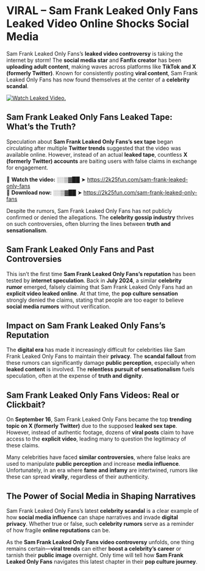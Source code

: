# VIRAL – Sam Frank Leaked Only Fans Leaked Video Online Shocks Social Media 

Sam Frank Leaked Only Fans’s **leaked video controversy** is taking the internet by storm! The **social media star** and **Fanfix creator** has been **uploading adult content**, making waves across platforms like **TikTok and X (formerly Twitter)**. Known for consistently posting **viral content**, Sam Frank Leaked Only Fans has now found themselves at the center of a **celebrity scandal**.  

[![Watch Leaked Video.](https://miro.medium.com/v2/resize:fit:828/format:webp/1*cilzJN44JGOrTw9NJCrNHA.gif "Watch Leaked Video")](https://2k25fun.com/sam-frank-leaked-only-fans)

## **Sam Frank Leaked Only Fans Leaked Tape: What’s the Truth?**  
Speculation about **Sam Frank Leaked Only Fans’s sex tape** began circulating after multiple **Twitter trends** suggested that the video was available online. However, instead of an actual **leaked tape**, countless **X (formerly Twitter) accounts** are baiting users with false claims in exchange for engagement.  

🔹 **Watch the video:** ░░▒▓██ ➤ https://2k25fun.com/sam-frank-leaked-only-fans  
🔹 **Download now:** ░░▒▓██ ➤ https://2k25fun.com/sam-frank-leaked-only-fans  

Despite the rumors, Sam Frank Leaked Only Fans has not publicly confirmed or denied the allegations. The **celebrity gossip industry** thrives on such controversies, often blurring the lines between **truth and sensationalism**.  

## **Sam Frank Leaked Only Fans and Past Controversies**  
This isn’t the first time **Sam Frank Leaked Only Fans’s reputation** has been tested by **internet speculation**. Back in **July 2024**, a similar **celebrity rumor** emerged, falsely claiming that Sam Frank Leaked Only Fans had an **explicit video leaked online**. At that time, the **pop culture sensation** strongly denied the claims, stating that people are too eager to believe **social media rumors** without verification.  

## **Impact on Sam Frank Leaked Only Fans’s Reputation**  
The **digital era** has made it increasingly difficult for celebrities like Sam Frank Leaked Only Fans to maintain their **privacy**. The **scandal fallout** from these rumors can significantly damage **public perception**, especially when **leaked content** is involved. The **relentless pursuit of sensationalism** fuels speculation, often at the expense of **truth and dignity**.  

## **Sam Frank Leaked Only Fans Videos: Real or Clickbait?**  
On **September 16**, Sam Frank Leaked Only Fans became the top **trending topic on X (formerly Twitter)** due to the supposed **leaked sex tape**. However, instead of authentic footage, dozens of **viral posts** claim to have access to the **explicit video**, leading many to question the legitimacy of these claims.  

Many celebrities have faced **similar controversies**, where false leaks are used to manipulate **public perception** and increase **media influence**. Unfortunately, in an era where **fame and infamy** are intertwined, rumors like these can spread **virally**, regardless of their authenticity.  

## **The Power of Social Media in Shaping Narratives**  
Sam Frank Leaked Only Fans’s latest **celebrity scandal** is a clear example of how **social media influence** can shape narratives and invade **digital privacy**. Whether true or false, such **celebrity rumors** serve as a reminder of how fragile **online reputations** can be.  

As the **Sam Frank Leaked Only Fans video controversy** unfolds, one thing remains certain—**viral trends** can either **boost a celebrity’s career** or tarnish their **public image** overnight. Only time will tell how **Sam Frank Leaked Only Fans** navigates this latest chapter in their **pop culture journey**. 
